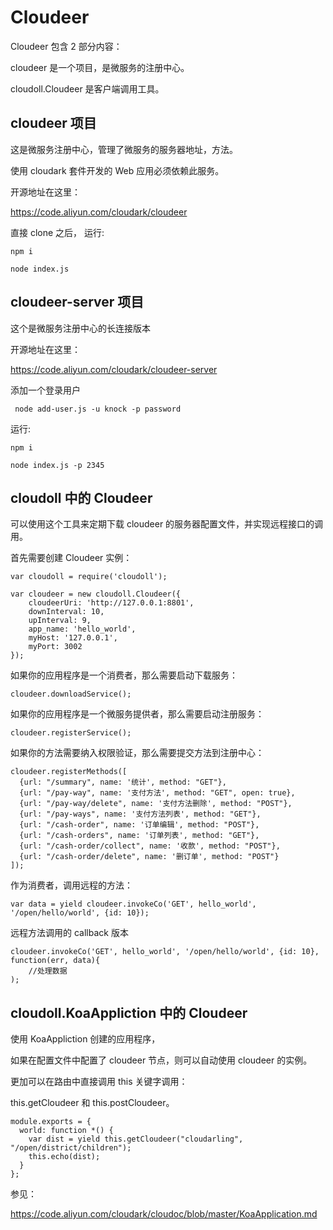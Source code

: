 # Cloudeer

Cloudeer 包含 2 部分内容：

cloudeer 是一个项目，是微服务的注册中心。

cloudoll.Cloudeer 是客户端调用工具。

## cloudeer 项目

这是微服务注册中心，管理了微服务的服务器地址，方法。

使用 cloudark 套件开发的 Web 应用必须依赖此服务。

开源地址在这里：

https://code.aliyun.com/cloudark/cloudeer

直接 clone 之后， 运行:

```
npm i
```

```
node index.js
```

## cloudeer-server 项目

这个是微服务注册中心的长连接版本

开源地址在这里：

https://code.aliyun.com/cloudark/cloudeer-server

添加一个登录用户

```
 node add-user.js -u knock -p password
```

运行:

```
npm i
```

```
node index.js -p 2345
```



##  cloudoll 中的 Cloudeer

可以使用这个工具来定期下载 cloudeer 的服务器配置文件，并实现远程接口的调用。

首先需要创建 Cloudeer 实例：

```
var cloudoll = require('cloudoll');

var cloudeer = new cloudoll.Cloudeer({
    cloudeerUri: 'http://127.0.0.1:8801',
    downInterval: 10,
    upInterval: 9,
    app_name: 'hello_world',
    myHost: '127.0.0.1',
    myPort: 3002
});

```

如果你的应用程序是一个消费者，那么需要启动下载服务：

```
cloudeer.downloadService();
```


如果你的应用程序是一个微服务提供者，那么需要启动注册服务：

```
cloudeer.registerService();
```

如果你的方法需要纳入权限验证，那么需要提交方法到注册中心：

```
cloudeer.registerMethods([
  {url: "/summary", name: '统计', method: "GET"},
  {url: "/pay-way", name: '支付方法', method: "GET", open: true},
  {url: "/pay-way/delete", name: '支付方法删除', method: "POST"},
  {url: "/pay-ways", name: '支付方法列表', method: "GET"},
  {url: "/cash-order", name: '订单编辑', method: "POST"},
  {url: "/cash-orders", name: '订单列表', method: "GET"},
  {url: "/cash-order/collect", name: '收款', method: "POST"},
  {url: "/cash-order/delete", name: '删订单', method: "POST"}
]);

```

作为消费者，调用远程的方法：

```
var data = yield cloudeer.invokeCo('GET', hello_world', '/open/hello/world', {id: 10});
```

远程方法调用的 callback 版本

```
cloudeer.invokeCo('GET', hello_world', '/open/hello/world', {id: 10}, function(err, data){
    //处理数据
);
```

##  cloudoll.KoaAppliction 中的 Cloudeer

使用 KoaAppliction 创建的应用程序，

如果在配置文件中配置了 cloudeer 节点，则可以自动使用 cloudeer 的实例。

更加可以在路由中直接调用 this 关键字调用：

this.getCloudeer 和 this.postCloudeer。

```
module.exports = {
  world: function *() {
    var dist = yield this.getCloudeer("cloudarling", "/open/district/children");
    this.echo(dist);
  }
};
```

参见：

https://code.aliyun.com/cloudark/cloudoc/blob/master/KoaApplication.md

